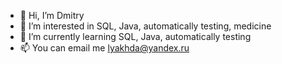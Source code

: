 - 👋 Hi, I’m Dmitry
- 👀 I’m interested in SQL, Java, automatically testing, medicine
- 🌱 I’m currently learning SQL, Java, automatically testing
- 📫 You can email me lyakhda@yandex.ru

<!---
LDzmitry/LDzmitry is a ✨ special ✨ repository because its `README.md` (this file) appears on your GitHub profile.
You can click the Preview link to take a look at your changes.
--->
